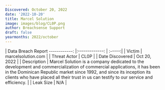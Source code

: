 ```yaml
---
Discovered: October 20, 2022
date: '2022-10-20'
title: Marcel Solution
image: images/blog/CL0P.png
author: Breachsense Support
draft: false
yearmonths: 2022/october
---
```



| Data Breach Report
------------:     |:-------------:    | :-----:|
| Victim      | marcelsolution.com      | 
| Threat Actor      | CL0P      | 
| Date Discovered      | Oct 20, 2022      | 
| Description      | Marcel Solution is a company dedicated to the development and commercialization of commercial applications, it has been in the Dominican Republic market since 1992, and since its inception its clients who have placed all their trust in us can testify to our service and efficiency.       | 
| Leak Size      | N/A      | 

